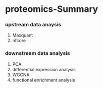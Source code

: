 # proteomics-Summary

### upstream data anaysis
1. Maxquant
2. nfcore

### downstream data analysis
1. PCA
2. differential expression analysis
3. WGCNA
4. functional enrichment analysis
